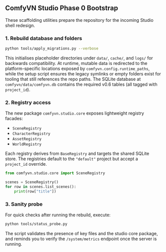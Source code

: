## ComfyVN Studio Phase 0 Bootstrap

These scaffolding utilities prepare the repository for the incoming Studio shell redesign.

### 1. Rebuild database and folders

```bash
python tools/apply_migrations.py --verbose
```

This initialises placeholder directories under `data/`, `cache/`, and `logs/` for backwards compatibility. At runtime, mutable data is redirected to the platform-specific locations exposed by `comfyvn.config.runtime_paths`, while the setup script ensures the legacy symlinks or empty folders exist for tooling that still references the repo paths. The SQLite database at `comfyvn/data/comfyvn.db` contains the required v0.6 tables (all tagged with `project_id`).

### 2. Registry access

The new package `comfyvn.studio.core` exposes lightweight registry facades:

- `SceneRegistry`
- `CharacterRegistry`
- `AssetRegistry`
- `WorldRegistry`

Each registry derives from `BaseRegistry` and targets the shared SQLite store.  The registries default to the `"default"` project but accept a `project_id` override.

```python
from comfyvn.studio.core import SceneRegistry

scenes = SceneRegistry()
for row in scenes.list_scenes():
    print(row["title"])
```

### 3. Sanity probe

For quick checks after running the rebuild, execute:

```bash
python tools/status_probe.py
```

The script validates the presence of key files and the studio core package, and reminds you to verify the `/system/metrics` endpoint once the server is running.
